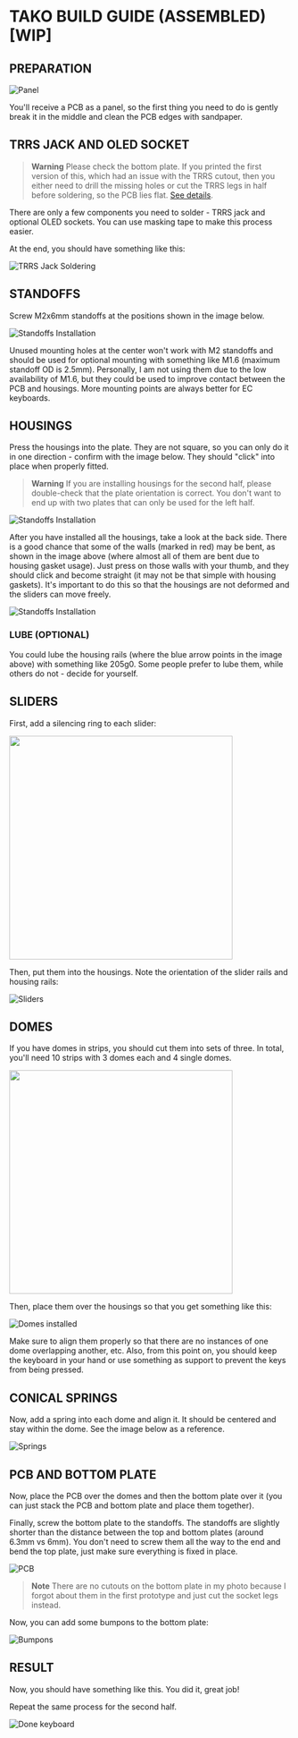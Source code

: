 # TAKO BUILD GUIDE (ASSEMBLED) [WIP]

## PREPARATION

![Panel](./img/buildguide_assembled/panel.jpg)

You'll receive a PCB as a panel, so the first thing you need to do is gently break it in the middle and clean the PCB edges with sandpaper.

## TRRS JACK AND OLED SOCKET

> **Warning**
> Please check the bottom plate. If you printed the first version of this, which had an issue with the TRRS cutout, then you either need to drill the missing holes or cut the TRRS legs in half before soldering, so the PCB lies flat. [See details](./fixes/fix_bottom_plate_cutouts.md).

There are only a few components you need to solder - TRRS jack and optional OLED sockets. You can use masking tape to make this process easier.

At the end, you should have something like this:

![TRRS Jack Soldering](./img/buildguide_assembled/trrs.jpg)

## STANDOFFS

Screw M2x6mm standoffs at the positions shown in the image below.

![Standoffs Installation](./img/buildguide_assembled/standoffs.jpg)

Unused mounting holes at the center won't work with M2 standoffs and should be used for optional mounting with something like M1.6 (maximum standoff OD is 2.5mm). Personally, I am not using them due to the low availability of M1.6, but they could be used to improve contact between the PCB and housings. More mounting points are always better for EC keyboards.

## HOUSINGS

Press the housings into the plate. They are not square, so you can only do it in one direction - confirm with the image below. They should "click" into place when properly fitted.

> **Warning**
> If you are installing housings for the second half, please double-check that the plate orientation is correct. You don't want to end up with two plates that can only be used for the left half.

![Standoffs Installation](./img/buildguide_assembled/housings.jpg)

After you have installed all the housings, take a look at the back side. There is a good chance that some of the walls (marked in red) may be bent, as shown in the image above (where almost all of them are bent due to housing gasket usage). Just press on those walls with your thumb, and they should click and become straight (it may not be that simple with housing gaskets). It's important to do this so that the housings are not deformed and the sliders can move freely.

![Standoffs Installation](./img/buildguide_assembled/housings2.jpg)

### LUBE (OPTIONAL)

You could lube the housing rails (where the blue arrow points in the image above) with something like 205g0. Some people prefer to lube them, while others do not - decide for yourself.

## SLIDERS

First, add a silencing ring to each slider:

<img src="./img/buildguide_assembled/silencing_ring.jpg" width="400" />

Then, put them into the housings. Note the orientation of the slider rails and housing rails:

![Sliders](./img/buildguide_assembled/sliders.jpg)

## DOMES

If you have domes in strips, you should cut them into sets of three. In total, you'll need 10 strips with 3 domes each and 4 single domes.

<img src="./img/buildguide_assembled/dome_strip.jpg" width="400" />

Then, place them over the housings so that you get something like this:

![Domes installed](./img/buildguide_assembled/domes_installed.jpg)

Make sure to align them properly so that there are no instances of one dome overlapping another, etc. Also, from this point on, you should keep the keyboard in your hand or use something as support to prevent the keys from being pressed.

## CONICAL SPRINGS

Now, add a spring into each dome and align it. It should be centered and stay within the dome. See the image below as a reference.

![Springs](./img/buildguide_assembled/springs.jpg)

## PCB AND BOTTOM PLATE

Now, place the PCB over the domes and then the bottom plate over it (you can just stack the PCB and bottom plate and place them together).

Finally, screw the bottom plate to the standoffs. The standoffs are slightly shorter than the distance between the top and bottom plates (around 6.3mm vs 6mm). You don't need to screw them all the way to the end and bend the top plate, just make sure everything is fixed in place.

![PCB](./img/buildguide_assembled/pcb.jpg)

> **Note**
> There are no cutouts on the bottom plate in my photo because I forgot about them in the first prototype and just cut the socket legs instead.

Now, you can add some bumpons to the bottom plate:

![Bumpons](./img/buildguide_assembled/bumpons.jpg)

## RESULT

Now, you should have something like this. You did it, great job!

Repeat the same process for the second half.

![Done keyboard](./img/buildguide_assembled/done.jpg)
